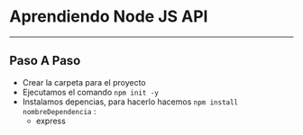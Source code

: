 # Aprendiendo Node JS API

----

## Paso A Paso

* Crear la carpeta para el proyecto
* Ejecutamos el comando `npm init -y`
* Instalamos depencias, para hacerlo hacemos `npm install nombreDependencia` : 
    * express
    